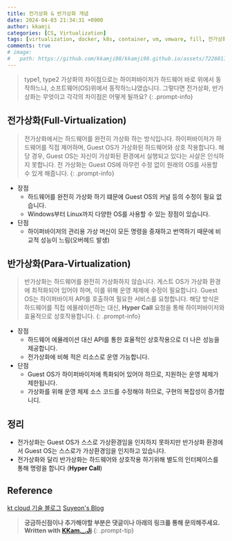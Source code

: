 ```yaml
---
title: 전가상화 & 반가상화 개념
date: 2024-04-03 21:34:31 +0900
author: kkamji
categories: [CS, Virtualization]
tags: [virtualization, docker, k8s, container, vm, vmware, fill, 전가상화, 반가상화, full virtualization, para virtualization, hypervisor]     # TAG names should always be lowercase
comments: true
# image:
#   path: https://github.com/kkamji98/kkamji98.github.io/assets/72260110/0794e0e2-b08e-4cc5-b640-c975f5a1a7b7
---
```



> type1, type2 가상화의 차이점으로는 하이퍼바이저가 하드웨어 바로 위에서 동작하느냐, 소프트웨어(OS)위에서 동작하느냐였습니다.
> 그렇다면 전가상화, 반가상화는 무엇이고 각각의 차이점은 어떻게 될까요?
{: .prompt-info}

## 전가상화(Full-Virtualization)

> 전가상화에서는 하드웨어를 완전히 가상화 하는 방식입니다. 하이퍼바이저가 하드웨어를 직접 제어하며, Guest OS가 가상화된 하드웨어와 상호 작용합니다. 해당 경우, Guest OS는 자신이 가상화된 환경에서 실행되고 있다는 사살은 인식하지 못합니다. 전 가상화는 Guest OS에 아무런 수정 없이 원래의 OS를 사용할 수 있게 해줍니다.
{: .prompt-info}

- 장점
  - 하드웨어를 완전히 가상화 하기 떄문에 Guest OS의 커널 등의 수정이 필요 없습니다.
  - Windows부터 Linux까지 다양한 OS를 사용할 수 있는 장점이 있습니다.
- 단점
  - 하이퍼바이저의 관리용 가상 머신이 모든 명령을 중재하고 번역하기 때문에 비교적 성능이 느림(오버헤드 발생)

## 반가상화(Para-Virtualization)

> 반가상화는 하드웨어를 완전히 가상화하지 않습니다. 게스트 OS가 가상화 환경에 최적화되어 있어야 하며, 이를 위해 운영 체제에 수정이 필요합니다. Guest OS는 하이퍼바이저 API를 호출하여 필요한 서비스를 요청합니다. 해당 방식은 하드웨어를 직접 에물레이션하는 대신, **Hyper Call** 요청을 통해 하이퍼바이저와 효율적으로 상호작용합니다.
{: .prompt-info}

- 장점
  - 하드웨어 에뮬레이션 대신 API를 통한 효율적인 상호작용으로 더 나은 성능을 제공합니다.
  - 전가상화에 비해 적은 리소스로 운영 가능합니다.
- 단점
  - Guest OS가 하이퍼바이저에 특화되어 있어야 하므로, 지원하는 운영 체제가 제한됩니다.
  - 가상화를 위해 운영 체제 소스 코드를 수정해야 하므로, 구현의 복잡성이 증가합니디.

## 정리

- 전가상화는 Guest OS가 스스로 가상환경임을 인지하지 못하지만 반가상화 환경에서 Guest OS는 스스로가 가상환경임을 인지하고 있습니다.
- 전가상화와 달리 반가상화는 하드웨어와 상호작용 하기위해 별도의 인터페이스를 통해 명령을 합니다 (**Hyper Call**)

## Reference

[kt cloud 기술 블로그](https://tech.ktcloud.com/77)
[Suyeon's Blog](https://suyeon96.tistory.com/53)

> **궁금하신점이나 추가해야할 부분은 댓글이나 아래의 링크를 통해 문의해주세요.**  
> **Written with [KKam.\_\.Ji](https://www.instagram.com/kkam._.ji/)**
{: .prompt-tip}
